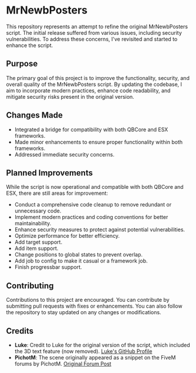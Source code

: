 # MrNewbPosters

This repository represents an attempt to refine the original MrNewbPosters script. The initial release suffered from various issues, including security vulnerabilities. To address these concerns, I've revisited and started to enhance the script.

## Purpose

The primary goal of this project is to improve the functionality, security, and overall quality of the MrNewbPosters script. By updating the codebase, I aim to incorporate modern practices, enhance code readability, and mitigate security risks present in the original version.

## Changes Made

- Integrated a bridge for compatibility with both QBCore and ESX frameworks.
- Made minor enhancements to ensure proper functionality within both frameworks.
- Addressed immediate security concerns.

## Planned Improvements

While the script is now operational and compatible with both QBCore and ESX, there are still areas for improvement:

- Conduct a comprehensive code cleanup to remove redundant or unnecessary code.
- Implement modern practices and coding conventions for better maintainability.
- Enhance security measures to protect against potential vulnerabilities.
- Optimize performance for better efficiency.
- Add target support.
- Add item support.
- Change positions to global states to prevent overlap.
- Add job to config to make it casual or a framework job.
- Finish progressbar support.

## Contributing

Contributions to this project are encouraged. You can contribute by submitting pull requests with fixes or enhancements. You can also follow the repository to stay updated on any changes or modifications.

## Credits

- **Luke**: Credit to Luke for the original version of the script, which included the 3D text feature (now removed). [Luke's GitHub Profile](https://github.com/LukeWasTakenn)
- **PichotM**: The scene originally appeared as a snippet on the FiveM forums by PichotM. [Original Forum Post](https://forum.cfx.re/t/release-after-hours-poster-world-animation-scene/271076/1)
